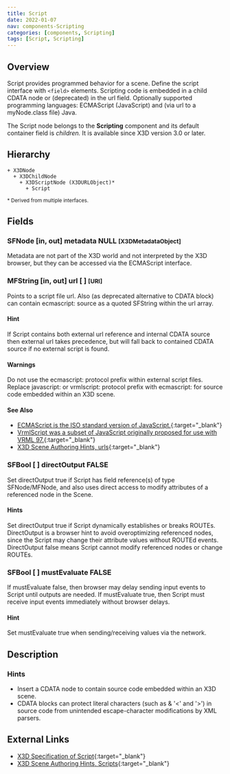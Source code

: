 ```yaml
---
title: Script
date: 2022-01-07
nav: components-Scripting
categories: [components, Scripting]
tags: [Script, Scripting]
---
```

<style>
.post h3 {
  word-spacing: 0.2em;
}
</style>

## Overview

Script provides programmed behavior for a scene. Define the script interface with `<field>` elements. Scripting code is embedded in a child CDATA node or (deprecated) in the url field. Optionally supported programming languages: ECMAScript (JavaScript) and (via url to a myNode.class file) Java.

The Script node belongs to the **Scripting** component and its default container field is *children.* It is available since X3D version 3.0 or later.

## Hierarchy

```
+ X3DNode
  + X3DChildNode
    + X3DScriptNode (X3DURLObject)*
      + Script
```

<small>\* Derived from multiple interfaces.</small>

## Fields

### SFNode [in, out] **metadata** NULL <small>[X3DMetadataObject]</small>

Metadata are not part of the X3D world and not interpreted by the X3D browser, but they can be accessed via the ECMAScript interface.

### MFString [in, out] **url** [ ] <small>[URI]</small>

Points to a script file url. Also (as deprecated alternative to CDATA block) can contain ecmascript: source as a quoted SFString within the url array.

#### Hint

If Script contains both external url reference and internal CDATA source then external url takes precedence, but will fall back to contained CDATA source if no external script is found.

#### Warnings

Do not use the ecmascript: protocol prefix within external script files. Replace javascript: or vrmlscript: protocol prefix with ecmascript: for source code embedded within an X3D scene.

#### See Also

- [ECMAScript is the ISO standard version of JavaScript.](https://www.web3d.org/x3d/content/examples/X3dSceneAuthoringHints.html#JavaScript){:target="_blank"}
- [VrmlScript was a subset of JavaScript originally proposed for use with VRML 97.](https://www.bitmanagement.com/developer/spec/vrmlscript/vrmlscript.html){:target="_blank"}
- [X3D Scene Authoring Hints, urls](https://www.web3d.org/x3d/content/examples/X3dSceneAuthoringHints.html#urls){:target="_blank"}

### SFBool [ ] **directOutput** FALSE

Set directOutput true if Script has field reference(s) of type SFNode/MFNode, and also uses direct access to modify attributes of a referenced node in the Scene.

#### Hints

Set directOutput true if Script dynamically establishes or breaks ROUTEs. DirectOutput is a browser hint to avoid overoptimizing referenced nodes, since the Script may change their attribute values without ROUTEd events. DirectOutput false means Script cannot modify referenced nodes or change ROUTEs.

### SFBool [ ] **mustEvaluate** FALSE

If mustEvaluate false, then browser may delay sending input events to Script until outputs are needed. If mustEvaluate true, then Script must receive input events immediately without browser delays.

#### Hint

Set mustEvaluate true when sending/receiving values via the network.

## Description

### Hints

- Insert a CDATA node to contain source code embedded within an X3D scene.
- CDATA blocks can protect literal characters (such as &amp; '<' and '>') in source code from unintended escape-character modifications by XML parsers.

## External Links

- [X3D Specification of Script](https://www.web3d.org/documents/specifications/19775-1/V4.0/Part01/components/scripting.html#Script){:target="_blank"}
- [X3D Scene Authoring Hints, Scripts](https://www.web3d.org/x3d/content/examples/X3dSceneAuthoringHints.html#Scripts){:target="_blank"}
